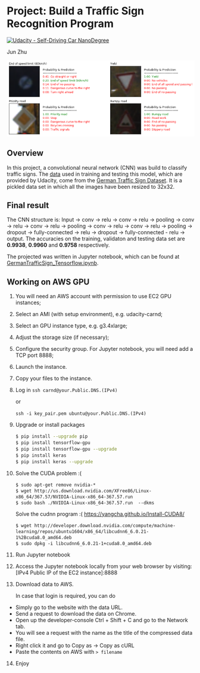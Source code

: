 # Project: Build a Traffic Sign Recognition Program
[![Udacity - Self-Driving Car NanoDegree](https://s3.amazonaws.com/udacity-sdc/github/shield-carnd.svg)](http://www.udacity.com/drive)

Jun Zhu

![alt text](highlight1.png)

## Overview

In this project, a convolutional neural network (CNN) was build to classify traffic signs. The [data](https://d17h27t6h515a5.cloudfront.net/topher/2016/November/581faac4_traffic-signs-data/traffic-signs-data.zip) used in training and testing this model, which are provided by Udacity, come from the [German Traffic Sign Dataset](http://benchmark.ini.rub.de/?section=gtsrb&subsection=dataset). It is a pickled data set in which all the images have been resized to 32x32.

## Final result

The CNN structure is: Input -> conv -> relu -> conv -> relu -> pooling -> conv -> relu -> conv -> relu -> pooling -> conv -> relu -> conv -> relu -> pooling -> dropout -> fully-connected -> relu -> dropout -> fully-connected - relu -> output. The accuracies on the training, validaton and testing data set are **0.9938**, **0.9960** and **0.9758** respectively.

The projected was written in Jupyter notebook, which can be found at [GermanTrafficSign_Tensorflow.ipynb](./GermanTrafficSign_Tensorflow.ipynb).

## Working on AWS GPU

1. You will need an AWS account with permission to use EC2 GPU instances;

2. Select an AMI (with setup environment), e.g. udacity-carnd;

3. Select an GPU instance type, e.g. g3.4xlarge;
 
4. Adjust the storage size (if necessary);

5. Configure the security group. For Jupyter notebook, you will need add a TCP port 8888;

6. Launch the instance.

7. Copy your files to the instance.

8. Log in
   `ssh carnd@your.Public.DNS.(IPv4)`
   
   or
   
   `ssh -i key_pair.pem ubuntu@your.Public.DNS.(IPv4)`

9. Upgrade or install packages
    ```sh
    $ pip install --upgrade pip
    $ pip install tensorflow-gpu
    $ pip install tensorflow-gpu --upgrade
    $ pip install keras
    $ pip install keras --upgrade
    ```
10. Solve the CUDA problem :(
    ```
    $ sudo apt-get remove nvidia-*
    $ wget http://us.download.nvidia.com/XFree86/Linux-x86_64/367.57/NVIDIA-Linux-x86_64-367.57.run
    $ sudo bash ./NVIDIA-Linux-x86_64-367.57.run  --dkms
    ```
    Solve the cudnn program :(  https://yangcha.github.io/Install-CUDA8/
    ```
    $ wget http://developer.download.nvidia.com/compute/machine-learning/repos/ubuntu1604/x86_64/libcudnn6_6.0.21-1%2Bcuda8.0_amd64.deb
    $ sudo dpkg -i libcudnn6_6.0.21-1+cuda8.0_amd64.deb
    ```
    
11. Run Jupyter notebook

12. Access the Jupyter notebook locally from your web browser by visiting: [IPv4 Public IP of the EC2 instance]:8888

13. Download data to AWS. 
  
    In case that login is required, you can do
  - Simply go to the website with the data URL.
  - Send a request to download the data on Chrome.
  - Open up the developer-console Ctrl + Shift + C and go to the Network tab.
  - You will see a request with the name as the title of the compressed data file.
  - Right click it and go to Copy as -> Copy as cURL
  - Paste the contents on AWS with `> filename`

14. Enjoy
